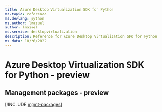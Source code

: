 ```yaml
---
title: Azure Desktop Virtualization SDK for Python
ms.topic: reference
ms.devlang: python
ms.author: lmazuel
author: lmazuel
ms.service: desktopvirtualization
description: Reference for Azure Desktop Virtualization SDK for Python
ms.data: 10/26/2022
---
```

# Azure Desktop Virtualization SDK for Python - preview

## Management packages - preview
[!INCLUDE [mgmt-packages](desktop-virtualization-mgmt-index.md)]
